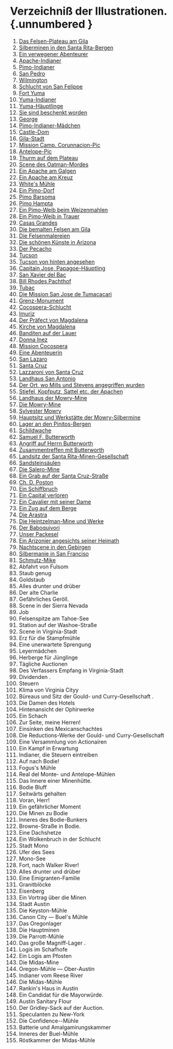 # Verzeichniß der Illustrationen. {.unnumbered }

1. [Das Felsen-Plateau am Gila](ch004.xhtml#b004)
2. [Silberminen in den Santa Rita-Bergen](ch004.xhtml#b008)
3. [Ein verwegener Abenteurer](ch004.xhtml#b009)
4. [Apache-Indianer](ch004.xhtml#b014)
5. [Pimo-Indianer](ch005.xhtml#b019)
6. [San Pedro](ch005.xhtml#b021)
7. [Wilmington](ch005.xhtml#b023)
8. [Schlucht von San Felippe](ch005.xhtml#b030)
9. [Fort Yuma](ch003.xhtml#b000)
10. [Yuma-Indianer](ch007.xhtml#b046)
11. [Yuma-Häuptlinge](ch007.xhtml#b048)
12. [Sie sind beschenkt worden](ch007.xhtml#b049)
13. [George](ch007.xhtml#b050)
14. [Pimo-Indianer-Mädchen](ch008.xhtml#b052)
15. [Castle-Dom](ch008.xhtml#b056)
16. [Gila-Stadt](ch009.xhtml#b061)
17. [Mission Camp. Corunnacion-Pic](ch009.xhtml#b062)
18. [Antelope-Pic](ch009.xhtml#b064)
19. [Thurm auf dem Plateau](ch010.xhtml#b070)
20. [Scene des Oatman-Mordes](ch010.xhtml#b074)
21. [Ein Apache am Galgen](ch011.xhtml#b082)
22. [Ein Apache am Kreuz](ch011.xhtml#b085)
23. [White's Mühle](ch012.xhtml#b088)
24. [Ein Pimo-Dorf](ch012.xhtml#b089)
25. [Pimo Barsoma](ch012.xhtml#b090)
26. [Pimo Hampta](ch012.xhtml#b091)
27. [Ein Pimo-Weib beim Weizenmahlen](ch012.xhtml#b092)
28. [Ein Pimo-Weib in Trauer](ch012.xhtml#b093)
29. [Casas Grandes](ch013.xhtml#b095)
30. [Die bemalten Felsen am Gila](ch013.xhtml#b098)
31. [Die Felsenmalereien](ch013.xhtml#b100)
32. [Die schönen Künste in Arizona](ch014.xhtml#b106)
33. [Der Pecacho](ch014.xhtml#b109)
34. [Tucson](ch015.xhtml#b112)
35. [Tucson von hinten angesehen](ch015.xhtml#b117)
36. [Capitain Jose, Papagoe-Häuptling](ch016.xhtml#b120)
37. [San Xavier del Bac](ch016.xhtml#b121)
38. [Bill Rhodes Pachthof](ch016.xhtml#b122)
39. [Tubac](ch016.xhtml#b125)
40. [Die Mission San Jose de Tumacacari](ch017.xhtml#b129)
41. [Grenz-Monument](ch017.xhtml#b134)
42. [Cocospera-Schlucht](ch018.xhtml#b137)
43. [Imuriz](ch018.xhtml#b141)
44. [Der Präfect von Magdalena](ch019.xhtml#b145)
45. [Kirche von Magdalena](ch019.xhtml#b147)
46. [Banditen auf der Lauer](ch019.xhtml#b149)
47. [Donna Inez](ch020.xhtml#b152)
48. [Mission Cocospera](ch021.xhtml#b155)
49. [Eine Abenteuerin](ch021.xhtml#b157)
50. [San Lazaro](ch021.xhtml#b162)
51. [Santa Cruz](ch022.xhtml#b163)
52. [Lazzaroni von Santa Cruz](ch022.xhtml#b166)
53. [Landhaus San Antonio](ch023.xhtml#b170)
54. [Der Ort, wo Mills und Stevens angegriffen wurden](ch023.xhtml#b172)
55. [Stiefel, Kopfputz, Sattel etc. der Apachen](ch023.xhtml#b173)
56. [Landhaus der Mowry-Mine](ch024.xhtml#b177)
57. [Die Mowry-Mine](ch024.xhtml#b179)
58. [Sylvester Mowry](ch024.xhtml#b181)
59. [Hauptsitz und Werkstätte der Mowry-Silbermine](ch024.xhtml#b182)
60. [Lager an den Pinitos-Bergen](ch025.xhtml#b185)
61. [Schildwache](ch025.xhtml#b186)
62. [Samuel F. Butterworth](ch025.xhtml#b188)
63. [Angriff auf Herrn Butterworth](ch025.xhtml#b189)
64. [Zusammentreffen mit Butterworth](ch025.xhtml#b192)
65. [Landsitz der Santa Rita-Minen-Gesellschaft](ch026.xhtml#b197)
66. [Sandsteinsäulen](ch026.xhtml#b199)
67. [Die Salero-Mine](ch026.xhtml#b200)
68. [Ein Grab auf der Santa Cruz-Straße](ch026.xhtml#b201)
69. [Ch. D. Poston](ch027.xhtml#b205)
70. [Ein Schiffbruch](ch027.xhtml#b206)
71. [Ein Capital verloren](ch027.xhtml#b207)
72. [Ein Cavalier mit seiner Dame](ch027.xhtml#b209)
73. [Ein Zug auf dem Berge](ch027.xhtml#b219)
74. [Die Arastra](ch027.xhtml#b221)
75. [Die Heintzelman-Mine und Werke](ch029.xhtml#b233)
76. [Der Baboquivori](ch031.xhtml#b248)
77. [Unser Packesel](ch032.xhtml#b252)
78. [Ein Arizonier angesichts seiner Heimath](ch032.xhtml#b253)
79. [Nachtscene in den Gebirgen](ch033.xhtml#b261)
80. [Silbermanie in San Franciso](ch033.xhtml#b262)
81. [Schmutz-Mike](ch033.xhtml#b264)
82. Abfahrt von Fulsom
83. Staub genug
84. Goldstaub
85. Alles drunter und drüber
86. Der alte Charlie
87. Gefährliches Geröll.
88. Scene in der Sierra Nevada
89. Job
90. Felsenspitze am Tahoe-See
91. Station auf der Washoe-Straße
92. Scene in Virginia-Stadt
93. Erz für die Stampfmühle
94. Eine unerwartete Sprengung
95. Leyermädchen
96. Herberge für Jünglinge
97. Tägliche Auctionen
98. Des Verfassers Empfang in Virginia-Stadt
99. Dividenden .
100. Steuern
101. Klima von Virginia Cityy
102. Büreaus und Sitz der Gould- und Curry-Gesellschaft .
103. Die Damen des Hotels
104. Hintenansicht der Ophirwerke
105. Ein Schach
106. Zur Seite, meine Herren!
107. Einsinken des Mexicanschachtes
108. Die Reductions-Werke der Gould- und Curry-Gesellschaft
109. Eine Versammlung von Actionairen
110. Ein Kampf in Erwartung
111. Indianer, die Steuern eintreiben
112. Auf nach Bodie!
113. Fogus's Mühle
114. Real del Monte- und Antelope-Mühlen
115. Das Innere einer Minenhütte.
116. Bodie Bluff
117. Seitwärts gehalten
118. Voran, Herr!
119. Ein gefährlicher Moment
120. Die Minen zu Bodie
121. Inneres des Bodie-Bunkers
122. Browne-Straße in Bodie.
123. Eine Dachshetze
124. Ein Wolkenbruch in der Schlucht
125. Stadt Mono
126. Ufer des Sees
127. Mono-See
128. Fort, nach Walker River!
129. Alles drunter und drüber
130. Eine Emigranten-Familie
131. Granitblöcke
182. Eisenberg
133. Ein Vortrag über die Minen
134. Stadt Austin
135. Die Keyston-Mühle
136. Canon City — Buel's Mühle
137. Das Oregonlager
138. Die Hauptminen
139. Die Parrott-Mühle
140. Das große Magniff-Lager .
141. Logis im Schafhofe
142. Ein Logis am Pfosten
143. Die Midas-Mine
144. Oregon-Mühle — Ober-Austin
145. Indianer vom Reese River
146. Die Midas-Mühle
147. Rankin's Haus in Austin
148. Ein Candidat für die Mayorwürde.
149. Austin Sanitary Flour
150. Der Gridley-Sack auf der Auction.
151. Speculanten zu New-York
152. Die Confidence--Mühle
153. Batterie und Amalgamirungskammer
154. Inneres der Buel-Mühle
155. Röstkammer der Midas-Mühle
